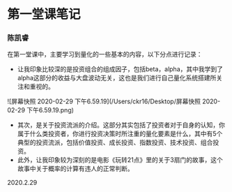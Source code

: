 # 第一堂课笔记

### 陈凯睿

在第一堂课中，主要学习到量化的一些基本的内容，以下分点进行记录：

* 让我印象比较深的是投资组合的组成因子，包括beta，alpha，其中我学到了alpha这部分的收益与大盘波动无关，这也是我们进行自己量化系统搭建所关注和重视的。

![屏幕快照 2020-02-29 下午6.59.19](/Users/ckr16/Desktop/屏幕快照 2020-02-29 下午6.59.19.png)

* 其次，是关于投资流派的介绍。这部分其实包括了投资者对于自身的认知，你属于什么类投资者，你进行投资决策时所注重的量化要素是什么，其中有5个典型的投资流派，包括价值投资、成长投资、指数投资、技术投资、组合投资。
* 此外，让我印象较为深刻的是电影《玩转21点》里的关于3扇门的故事，这个故事中关于概率的计算有违人的正常判断。

2020.2.29





